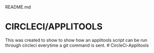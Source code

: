 README.md
# CIRCLECI/APPLITOOLS
This was created to show to show how an applitools script can be run through circleci everytime a git command is sent. # CircleCi-Applitools
